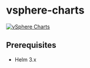 # vsphere-charts
[![vSphere Charts](https://github.com/rayandas/vsphere-charts/actions/workflows/ci.yaml/badge.svg)](https://github.com/rayandas/vsphere-charts/actions/workflows/ci.yaml)

## Prerequisites
- Helm 3.x
